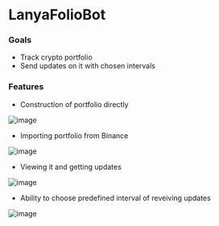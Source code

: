 # LanyaFolioBot

### Goals
- Track crypto portfolio
- Send updates on it with chosen intervals

### Features
- Construction of portfolio directly

![image](https://user-images.githubusercontent.com/68292759/161564659-f48f323f-6398-4c60-9928-c1809e3bdede.png)

- Importing portfolio from Binance

![image](https://user-images.githubusercontent.com/68292759/161564975-616e87a9-feba-4dd2-8760-1d17a6a60984.png)
- Viewing it and getting updates

![image](https://user-images.githubusercontent.com/68292759/161565034-30865440-4288-4047-9bd6-e9c46cbe048e.png)
- Ability to choose predefined interval of reveiving updates 

![image](https://user-images.githubusercontent.com/68292759/161565415-064e9168-7817-45b3-b610-bde0b3d85b57.png)
